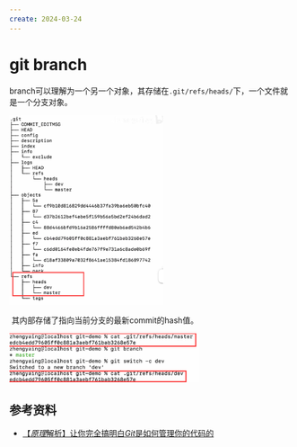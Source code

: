 ```yaml
---
create: 2024-03-24
---
```

# git branch

​	branch可以理解为一个另一个对象，其存储在`.git/refs/heads/`下，一个文件就是一个分支对象。

<img src="./assets/image-20240324214459710.png" alt="image-20240324214459710" style="zoom:33%;" />

​	其内部存储了指向当前分支的最新commit的hash值。

<img src="./assets/image-20240324214604147.png" alt="image-20240324214604147" style="zoom:33%;" />

## 参考资料

* [【*原理*解析】让你完全搞明白*Git*是如何管理你的代码的](https://www.bilibili.com/video/BV11z4y1X79p/)